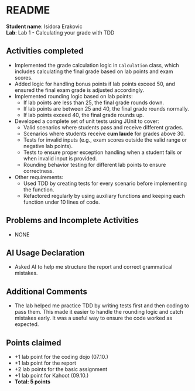 # README

**Student name**: Isidora Erakovic  
**Lab**: Lab 1 - Calculating your grade with TDD

## Activities completed
- Implemented the grade calculation logic in `Calculation` class, which includes calculating the final grade based on lab points and exam scores.
- Added logic for handling bonus points if lab points exceed 50, and ensured the final exam grade is adjusted accordingly.
- Implemented rounding logic based on lab points:
  - If lab points are less than 25, the final grade rounds down.
  - If lab points are between 25 and 40, the final grade rounds normally.
  - If lab points exceed 40, the final grade rounds up.
- Developed a complete set of unit tests using JUnit to cover:
  - Valid scenarios where students pass and receive different grades.
  - Scenarios where students receive **cum laude** for grades above 30.
  - Tests for invalid inputs (e.g., exam scores outside the valid range or negative lab points).
  - Tests to ensure proper exception handling when a student fails or when invalid input is provided.
  - Rounding behavior testing for different lab points to ensure correctness.
- Other requirements:
  - Used TDD by creating tests for every scenario before implementing the function.
  - Refactored regularly by using auxiliary functions and keeping each function under 10 lines of code.

## Problems and Incomplete Activities
- NONE

## AI Usage Declaration
- Asked AI to help me structure the report and correct grammatical mistakes.

## Additional Comments
- The lab helped me practice TDD by writing tests first and then coding to pass them. This made it easier to handle the rounding logic and catch mistakes early. It was a useful way to ensure the code worked as expected.

## Points claimed
- +1 lab point for the coding dojo (07.10.)
- +1 lab point for the report
- +2 lab points for the basic assignment
- +1 lab point for Kahoot (09.10.)
- **Total: 5 points**
